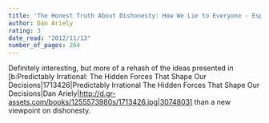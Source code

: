 ```yaml
---
title: 'The Honest Truth About Dishonesty: How We Lie to Everyone - Especially Ourselves'
author: Dan Ariely
rating: 3
date_read: "2012/11/13"
number_of_pages: 264
---
```


Definitely interesting, but more of a rehash of the ideas presented in [b:Predictably Irrational: The Hidden Forces That Shape Our Decisions|1713426|Predictably Irrational  The Hidden Forces That Shape Our Decisions|Dan Ariely|http://d.gr-assets.com/books/1255573980s/1713426.jpg|3074803] than a new viewpoint on dishonesty. 